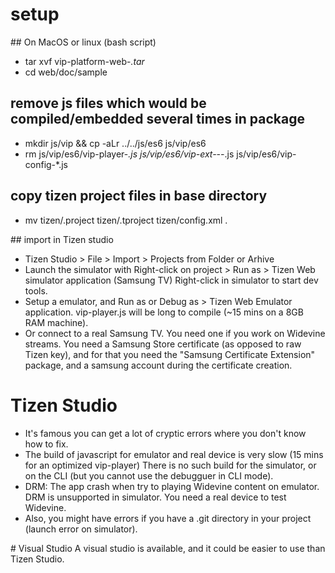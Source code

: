 # setup
## On MacOS or linux (bash script)
* tar xvf vip-platform-web-*.tar*
* cd web/doc/sample

## remove js files which would be compiled/embedded several times in package
* mkdir js/vip && cp -aLr ../../js/es6 js/vip/es6
* rm js/vip/es6/vip-player-*.js js/vip/es6/vip-ext-*-*-*.js js/vip/es6/vip-config-*.js

## copy tizen project files in base directory
* mv tizen/.project tizen/.tproject tizen/config.xml .

## import in Tizen studio
* Tizen Studio > File > Import > Projects from Folder or Arhive
* Launch the simulator with Right-click on project > Run as > Tizen Web simulator application (Samsung TV)
Right-click in simulator to start dev tools.
* Setup a emulator, and Run as or Debug as > Tizen Web Emulator application. vip-player.js will be long to compile (~15 mins on a 8GB RAM machine).
* Or connect to a real Samsung TV. You need one if you work on Widevine streams.
 You need a Samsung Store certificate (as opposed to raw Tizen key), and for that you need the "Samsung Certificate Extension" package, and a samsung account during the certificate creation.

# Tizen Studio
* It's famous you can get a lot of cryptic errors where you don't know how to fix.
* The build of javascript for emulator and real device is very slow (15 mins for an optimized vip-player)
There is no such build for the simulator, or on the CLI (but you cannot use the debugguer in CLI mode).
* DRM: The app crash when try to playing Widevine content on emulator. DRM is unsupported in simulator.
You need a real device to test Widevine.
* Also, you might have errors if you have a .git directory in your project (launch error on simulator).

# Visual Studio
A visual studio is available, and it could be easier to use than Tizen Studio.
